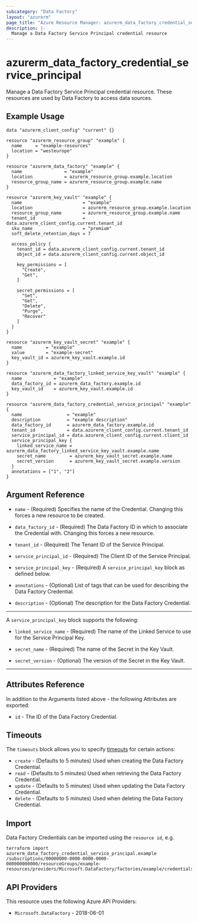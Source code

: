 ```yaml
---
subcategory: "Data Factory"
layout: "azurerm"
page_title: "Azure Resource Manager: azurerm_data_factory_credential_service_principal"
description: |-
  Manage a Data Factory Service Principal credential resource
---
```


# azurerm_data_factory_credential_service_principal

Manage a Data Factory Service Principal credential resource. These resources are used by Data Factory to access data sources.

## Example Usage

```hcl
data "azurerm_client_config" "current" {}

resource "azurerm_resource_group" "example" {
  name     = "example-resources"
  location = "westeurope"
}

resource "azurerm_data_factory" "example" {
  name                = "example"
  location            = azurerm_resource_group.example.location
  resource_group_name = azurerm_resource_group.example.name
}

resource "azurerm_key_vault" "example" {
  name                       = "example"
  location                   = azurerm_resource_group.example.location
  resource_group_name        = azurerm_resource_group.example.name
  tenant_id                  = data.azurerm_client_config.current.tenant_id
  sku_name                   = "premium"
  soft_delete_retention_days = 7

  access_policy {
    tenant_id = data.azurerm_client_config.current.tenant_id
    object_id = data.azurerm_client_config.current.object_id

    key_permissions = [
      "Create",
      "Get",
    ]

    secret_permissions = [
      "Set",
      "Get",
      "Delete",
      "Purge",
      "Recover"
    ]
  }
}

resource "azurerm_key_vault_secret" "example" {
  name         = "example"
  value        = "example-secret"
  key_vault_id = azurerm_key_vault.example.id
}

resource "azurerm_data_factory_linked_service_key_vault" "example" {
  name            = "example"
  data_factory_id = azurerm_data_factory.example.id
  key_vault_id    = azurerm_key_vault.example.id
}

resource "azurerm_data_factory_credential_service_principal" "example" {
  name                 = "example"
  description          = "example description"
  data_factory_id      = azurerm_data_factory.example.id
  tenant_id            = data.azurerm_client_config.current.tenant_id
  service_principal_id = data.azurerm_client_config.current.client_id
  service_principal_key {
    linked_service_name = azurerm_data_factory_linked_service_key_vault.example.name
    secret_name         = azurerm_key_vault_secret.example.name
    secret_version      = azurerm_key_vault_secret.example.version
  }
  annotations = ["1", "2"]
}
```

## Argument Reference

* `name` - (Required) Specifies the name of the Credential. Changing this forces a new resource to be created.

* `data_factory_id` - (Required) The Data Factory ID in which to associate the Credential with. Changing this forces a new resource.

* `tenant_id` - (Required) The Tenant ID of the Service Principal.

* `service_principal_id` - (Required) The Client ID of the Service Principal.

* `service_principal_key` - (Required) A `service_principal_key` block as defined below.

* `annotations` - (Optional) List of tags that can be used for describing the Data Factory Credential.

* `description` - (Optional) The description for the Data Factory Credential.

---

A `service_principal_key` block supports the following:

* `linked_service_name` - (Required) The name of the Linked Service to use for the Service Principal Key.

* `secret_name` - (Required) The name of the Secret in the Key Vault.

* `secret_version` - (Optional) The version of the Secret in the Key Vault.

---

## Attributes Reference

In addition to the Arguments listed above - the following Attributes are exported:

* `id` - The ID of the Data Factory Credential.

## Timeouts

The `timeouts` block allows you to specify [timeouts](https://www.terraform.io/language/resources/syntax#operation-timeouts) for certain actions:

* `create` - (Defaults to 5 minutes) Used when creating the Data Factory Credential.
* `read` - (Defaults to 5 minutes) Used when retrieving the Data Factory Credential.
* `update` - (Defaults to 5 minutes) Used when updating the Data Factory Credential.
* `delete` - (Defaults to 5 minutes) Used when deleting the Data Factory Credential.

## Import

Data Factory Credentials can be imported using the `resource id`, e.g.

```shell
terraform import azurerm_data_factory_credential_service_principal.example /subscriptions/00000000-0000-0000-0000-000000000000/resourceGroups/example-resources/providers/Microsoft.DataFactory/factories/example/credentials/credential1
```

## API Providers
<!-- This section is generated, changes will be overwritten -->
This resource uses the following Azure API Providers:

* `Microsoft.DataFactory` - 2018-06-01
